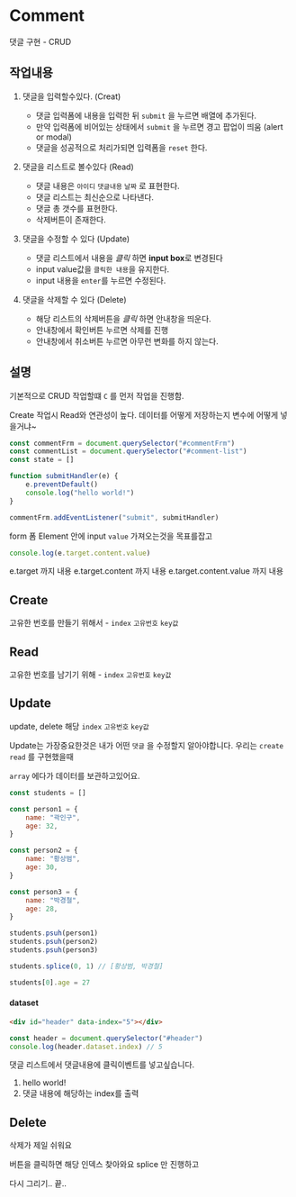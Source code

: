 # Comment

댓글 구현 - CRUD

## 작업내용

1. 댓글을 입력할수있다. (Creat)

    - 댓글 입력폼에 내용을 입력한 뒤 `submit` 을 누르면 배열에 추가된다.
    - 만약 입력폼에 비어있는 상태에서 `submit` 을 누르면 경고 팝업이 띄움 (alert or modal)
    - 댓글을 성공적으로 처리가되면 입력폼을 `reset` 한다.

2. 댓글을 리스트로 볼수있다 (Read)

    - 댓글 내용은 `아이디` `댓글내용` `날짜` 로 표현한다.
    - 댓글 리스트는 최신순으로 나타낸다.
    - 댓글 총 갯수를 표현한다.
    - 삭제버튼이 존재한다.

3. 댓글을 수정할 수 있다 (Update)

    - 댓글 리스트에서 내용을 _클릭_ 하면 **input box**로 변경된다
    - input value값을 `클릭한 내용`을 유지한다.
    - input 내용을 `enter`를 누르면 수정된다.

4. 댓글을 삭제할 수 있다 (Delete)

    - 해당 리스트의 삭제버튼을 _클릭_ 하면 안내창을 띄운다.
    - 안내창에서 확인버튼 누르면 삭제를 진행
    - 안내창에서 취소버튼 누르면 아무런 변화를 하지 않는다.

## 설명

기본적으로 CRUD 작업할떄 `C` 를 먼저 작업을 진행함.

Create 작업시 Read와 연관성이 높다.
데이터를 어떻게 저장하는지
변수에 어떻게 넣을거냐~

```js
const commentFrm = document.querySelector("#commentFrm")
const commentList = document.querySelector("#comment-list")
const state = []

function submitHandler(e) {
    e.preventDefault()
    console.log("hello world!")
}

commentFrm.addEventListener("submit", submitHandler)
```

form 폼 Element 안에 input `value` 가져오는것을 목표를잡고

```js
console.log(e.target.content.value)
```

e.target 까지 내용
e.target.content 까지 내용
e.target.content.value 까지 내용

## Create

고유한 번호를 만들기 위해서 - `index` `고유번호` `key값`

## Read

고유한 번호를 남기기 위해 - `index` `고유번호` `key값`

## Update

update, delete 해당 `index` `고유번호` `key값`

Update는 가장중요한것은 내가 어떤 `댓글` 을 수정할지 알아야합니다.
우리는 `create` `read` 를 구현했을때

`array` 에다가 데이터를 보관하고있어요.

```js
const students = []

const person1 = {
    name: "곽인구",
    age: 32,
}

const person2 = {
    name: "황상범",
    age: 30,
}

const person3 = {
    name: "박경철",
    age: 28,
}

students.psuh(person1)
students.psuh(person2)
students.psuh(person3)

students.splice(0, 1) // [황상범, 박경철]

students[0].age = 27
```

#### dataset

```html
<div id="header" data-index="5"></div>
```

```js
const header = document.querySelector("#header")
console.log(header.dataset.index) // 5
```

댓글 리스트에서
댓글내용에 클릭이벤트를 넣고싶습니다.

1. hello world!
2. 댓글 내용에 해당하는 index를 출력

## Delete

삭제가 제일 쉬워요

버튼을 클릭하면 해당 인덱스 찾아와요
splice 만 진행하고

다시 그리기.. 끝..
